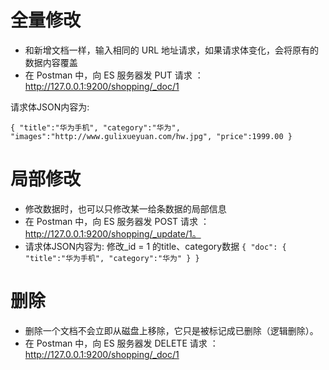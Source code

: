 # 全量修改
- 和新增文档一样，输入相同的 URL 地址请求，如果请求体变化，会将原有的数据内容覆盖
- 在 Postman 中，向 ES 服务器发 PUT 请求 ： http://127.0.0.1:9200/shopping/_doc/1

请求体JSON内容为:

`{
    "title":"华为手机",
    "category":"华为",
    "images":"http://www.gulixueyuan.com/hw.jpg",
    "price":1999.00
}`


# 局部修改
- 修改数据时，也可以只修改某一给条数据的局部信息
- 在 Postman 中，向 ES 服务器发 POST 请求 ： http://127.0.0.1:9200/shopping/_update/1。
- 请求体JSON内容为: 修改_id = 1 的title、category数据
`
{
	"doc": {
		"title":"华为手机",
		"category":"华为"
	}
}
`


# 删除
- 删除一个文档不会立即从磁盘上移除，它只是被标记成已删除（逻辑删除）。
- 在 Postman 中，向 ES 服务器发 DELETE 请求 ： http://127.0.0.1:9200/shopping/_doc/1




